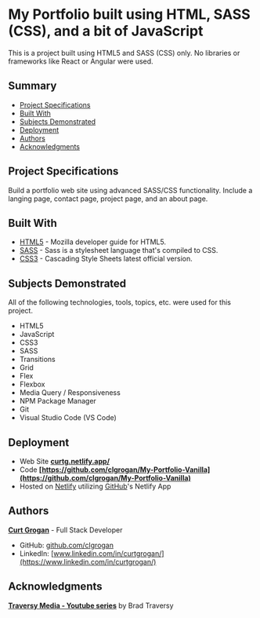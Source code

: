 # My Portfolio built using HTML, SASS (CSS), and a bit of JavaScript

This is a project built using HTML5 and SASS (CSS) only. No libraries or frameworks like React or Angular were used.

## Summary

- [Project Specifications](#project-specifications)
- [Built With](#built-with)
- [Subjects Demonstrated](#subjects-demonstrated)
- [Deployment](#deployment)
- [Authors](#authors)
- [Acknowledgments](#acknowledgments)

## Project Specifications

Build a portfolio web site using advanced SASS/CSS functionality. Include a langing page, contact page, project page, and an about page.

## Built With

- [HTML5](https://developer.mozilla.org/en-US/docs/Web/Guide/HTML/HTML5) - Mozilla developer guide for HTML5.
- [SASS](https://sass-lang.com/documentation) - Sass is a stylesheet language that's compiled to CSS.
- [CSS3](https://developer.mozilla.org/en-US/docs/Web/CSS) - Cascading Style Sheets latest official version.

## Subjects Demonstrated

All of the following technologies, tools, topics, etc. were used for this project.

- HTML5
- JavaScript
- CSS3
- SASS
- Transitions
- Grid
- Flex
- Flexbox
- Media Query / Responsiveness
- NPM Package Manager
- Git
- Visual Studio Code (VS Code)

## Deployment

- Web Site **[curtg.netlify.app/](https://curtg.netlify.com/)**
- Code **[https://github.com/clgrogan/My-Portfolio-Vanilla](https://github.com/clgrogan/My-Portfolio-Vanilla)**
- Hosted on [Netlify](https://app.netlify.com/) utilizing [GitHub](https://app.netlify.com/)'s Netlify App

## Authors

**[Curt Grogan](https://github.com/clgrogan)** - Full Stack Developer

- GitHub: [github.com/clgrogan](https://github.com/clgrogan)
- LinkedIn: [www.linkedin.com/in/curtgrogan/](https://www.linkedin.com/in/curtgrogan/)

## Acknowledgments

**[Traversy Media - Youtube series](https://www.youtube.com/playlist?list=PLillGF-RfqbYoGoCjKoMOkVznV6aSXKzU)** by Brad Traversy
